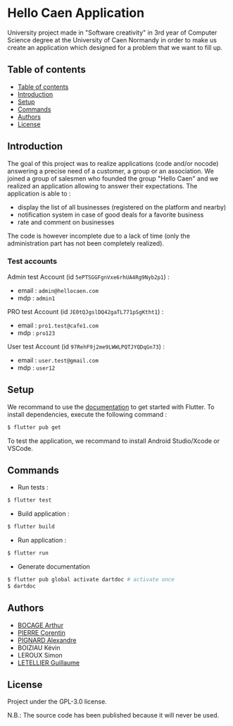 # Hello Caen Application

University project made in "Software creativity" in 3rd year of Computer Science degree at the University of Caen Normandy in order to make us create an application which designed for a problem that we want to fill up.

## Table of contents

  - [Table of contents](#table-of-contents)
  - [Introduction](#introduction)
  - [Setup](#setup)
  - [Commands](#commands)
  - [Authors](#authors)
  - [License](#license)

## Introduction
The goal of this project was to realize applications (code and/or nocode) answering a precise need of a customer, a group or an association. We joined a group of salesmen who founded the group "Hello Caen" and we realized an application allowing to answer their expectations. The application is able to :
- display the list of all businesses (registered on the platform and nearby)
- notification system in case of good deals for a favorite business
- rate and comment on businesses

The code is however incomplete due to a lack of time (only the administration part has not been completely realized).

### Test accounts
Admin test Account (id `5ePTSGGFgnVxe6rhUA4Rg9Nyb2p1`) :
- email : `admin@hellocaen.com`
- mdp : `admin1`

PRO test Account (id `JE0tQJgslDQ42gaTL771pSgKtht1`) :
- email : `pro1.test@cafe1.com`
- mdp : `pro123`

User test Account (id `97RehF9j2me9LWWLPQTJYQDqGn73`) :
- email : `user.test@gmail.com`
- mdp : `user12`

## Setup
We recommand to use the [documentation](https://flutter.dev/docs/get-started/install) to get started with Flutter.
To install dependencies, execute the following command :
```sh
$ flutter pub get
```

To test the application, we recommand to install Android Studio/Xcode or VSCode.

## Commands
- Run tests :
```sh
$ flutter test
```

- Build application :
```sh
$ flutter build
```

- Run application :
```sh
$ flutter run
```

- Generate documentation
```sh
$ flutter pub global activate dartdoc # activate once
$ dartdoc
```

## Authors
- [BOCAGE Arthur](https://github.com/TurluTwoD)
- [PIERRE Corentin](https://github.com/coco-ia)
- [PIGNARD Alexandre](https://github.com/Myrani)
- BOIZIAU Kévin
- LEROUX Simon
- [LETELLIER Guillaume](https://github.com/Guigui14460)

## License
Project under the GPL-3.0 license.

N.B.: The source code has been published because it will never be used.
